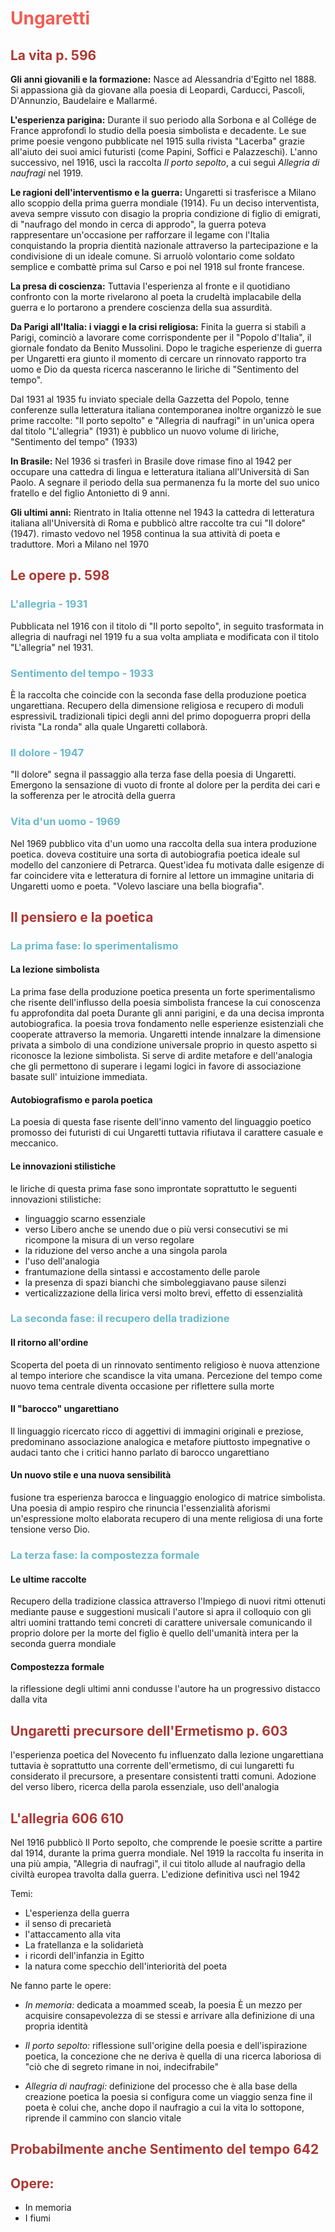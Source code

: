 <style>
	h1{ color:#F25C54; }
	h2{ color:#AD3732; }
	h3{ color:#6BB8C8; }
</style>

# Ungaretti

## La vita p. 596

**Gli anni giovanili e la formazione:** Nasce ad Alessandria d'Egitto nel 1888. Si appassiona già da giovane alla poesia di Leopardi, Carducci, Pascoli, D'Annunzio, Baudelaire e Mallarmé.

**L'esperienza parigina:** Durante il suo periodo alla Sorbona e al Collége de France approfondì lo studio della poesia simbolista e decadente. Le sue prime poesie vengono pubblicate nel 1915 sulla rivista "Lacerba" grazie all'aiuto dei suoi amici futuristi (come Papini, Soffici e Palazzeschi). L'anno successivo, nel 1916, uscì la raccolta *Il porto sepolto*, a cui seguì *Allegria di naufragi* nel 1919.

**Le ragioni dell'interventismo e la guerra:** Ungaretti si trasferisce a Milano allo scoppio della prima guerra mondiale (1914). Fu un deciso interventista, aveva sempre vissuto con disagio la propria condizione di figlio di emigrati, di "naufrago del mondo in cerca di approdo", la guerra poteva rappresentare un'occasione per rafforzare il legame con l'Italia conquistando la propria dientità nazionale attraverso la partecipazione e la condivisione di un ideale comune. Si arruolò volontario come soldato semplice e combattè prima sul Carso e poi nel 1918 sul fronte francese.

**La presa di coscienza:** Tuttavia l'esperienza al fronte e il quotidiano confronto con la morte rivelarono al poeta la crudeltà implacabile della guerra e lo portarono a prendere coscienza della sua assurdità.

**Da Parigi all'Italia: i viaggi e la crisi religiosa:** Finita la guerra si stabilì a Parigi, cominciò a lavorare come corrispondente per il "Popolo d'Italia", il giornale fondato da Benito Mussolini. Dopo le tragiche esperienze di guerra per Ungaretti era giunto il momento di cercare un rinnovato rapporto tra uomo e Dio da questa ricerca nasceranno le liriche di "Sentimento del tempo".

Dal 1931 al 1935 fu inviato speciale della Gazzetta del Popolo, tenne conferenze sulla letteratura italiana contemporanea inoltre organizzò le sue prime raccolte: "Il porto sepolto" e "Allegria di naufragi" in un'unica opera dal titolo "L'allegria" (1931) è pubblico un nuovo volume di liriche, "Sentimento del tempo" (1933)

**In Brasile:** Nel 1936 si trasferì in Brasile dove rimase fino al 1942 per occupare una cattedra di lingua e letteratura italiana all'Università di San Paolo. A segnare il periodo della sua permanenza fu la morte del suo unico fratello e del figlio Antonietto di 9 anni.

**Gli ultimi anni:** Rientrato in Italia ottenne nel 1943 la cattedra di letteratura italiana all'Università di Roma e pubblicò altre raccolte tra cui "Il dolore" (1947). rimasto vedovo nel 1958 continua la sua attività di poeta e traduttore. Morì a Milano nel 1970 

## Le opere p. 598

### L'allegria - 1931
Pubblicata nel 1916 con il titolo di "Il porto sepolto", in seguito trasformata in allegria di naufragi nel 1919 fu a sua volta ampliata e modificata con il titolo "L'allegria" nel 1931.

### Sentimento del tempo - 1933
È la raccolta che coincide con la seconda fase della produzione poetica ungarettiana. Recupero della dimensione religiosa e recupero di moduli espressiviL tradizionali tipici degli anni del primo dopoguerra propri della rivista "La ronda" alla quale Ungaretti collaborà.

### Il dolore - 1947
"Il dolore" segna il passaggio alla terza fase della poesia di Ungaretti. Emergono la sensazione di vuoto di fronte al dolore per la perdita dei cari e la sofferenza per le atrocità della guerra

### Vita d'un uomo - 1969
Nel 1969 pubblico vita d'un uomo una raccolta della sua intera produzione poetica. doveva costituire una sorta di autobiografia poetica ideale sul modello del canzoniere di Petrarca. Quest'idea fu motivata dalle esigenze di far coincidere vita e letteratura di fornire al lettore un immagine unitaria di Ungaretti uomo e poeta. "Volevo lasciare una bella biografia".

## Il pensiero e la poetica

### La prima fase: lo sperimentalismo

#### La lezione simbolista

La prima fase della produzione poetica presenta un forte sperimentalismo che risente dell'influsso della poesia simbolista francese la cui conoscenza fu approfondita dal poeta Durante gli anni parigini, e da una decisa impronta autobiografica. la poesia trova fondamento nelle esperienze esistenziali che cooperate attraverso la memoria. Ungaretti intende innalzare la dimensione privata a simbolo di una condizione universale proprio in questo aspetto si riconosce la lezione simbolista. Si serve di ardite metafore e dell'analogia che gli permettono di superare i legami logici in favore di associazione basate sull' intuizione immediata.

#### Autobiografismo e parola poetica


La poesia di questa fase risente dell'inno vamento del linguaggio poetico promosso dei futuristi di cui Ungaretti tuttavia rifiutava il carattere casuale e meccanico.

#### Le innovazioni stilistiche

le liriche di questa prima fase sono improntate soprattutto le seguenti innovazioni stilistiche:
- linguaggio scarno essenziale
- verso Libero anche se unendo due o più versi consecutivi se mi ricompone la misura di un verso regolare
- la riduzione del verso anche a una singola parola
- l'uso dell'analogia
- frantumazione della sintassi e accostamento delle parole
- la presenza di spazi bianchi che simboleggiavano pause silenzi
- verticalizzazione della lirica versi molto brevi, effetto di essenzialità

### La seconda fase: il recupero della tradizione

#### Il ritorno all'ordine

Scoperta del poeta di un rinnovato sentimento religioso è nuova attenzione al tempo interiore che scandisce la vita umana. Percezione del tempo come nuovo tema centrale diventa occasione per riflettere sulla morte

#### Il "barocco" ungarettiano

Il linguaggio ricercato ricco di aggettivi di immagini originali e preziose, predominano associazione analogica e metafore piuttosto impegnative o audaci tanto che i critici hanno parlato di barocco ungarettiano

#### Un nuovo stile e una nuova sensibilità

fusione tra esperienza barocca e linguaggio enologico di matrice simbolista. Una poesia di ampio respiro che rinuncia l'essenzialità aforismi un'espressione molto elaborata recupero di una mente religiosa di una forte tensione verso Dio.

### La terza fase: la compostezza formale

#### Le ultime raccolte

Recupero della tradizione classica attraverso l'Impiego di nuovi ritmi ottenuti mediante pause e suggestioni musicali l'autore si apra il colloquio con gli altri uomini trattando temi concreti di carattere universale comunicando il proprio dolore per la morte del figlio è quello dell'umanità intera per la seconda guerra mondiale

#### Compostezza formale

la riflessione degli ultimi anni condusse l'autore ha un progressivo distacco dalla vita

## Ungaretti precursore dell'Ermetismo p. 603

l'esperienza poetica del Novecento fu influenzato dalla lezione ungarettiana tuttavia è soprattutto una corrente dell'ermetismo, di cui lungaretti fu considerato il precursore, a presentare consistenti tratti comuni.
Adozione del verso libero, ricerca della parola essenziale, uso dell'analogia

## L'allegria 606 610

Nel 1916 pubblicò Il Porto sepolto, che comprende le poesie scritte a partire dal 1914, durante la prima guerra mondiale. Nel 1919 la raccolta fu inserita in una più ampia, "Allegria di naufragi", il cui titolo allude al naufragio della civiltà europea travolta dalla guerra. L'edizione definitiva uscì nel 1942

Temi:

- L'esperienza della guerra
- il senso di precarietà
- l'attaccamento alla vita
- La fratellanza e la solidarietà
- i ricordi dell'infanzia in Egitto
- la natura come specchio dell'interiorità del poeta

Ne fanno parte le opere:

- *In memoria:* dedicata a moammed sceab, la poesia È un mezzo per acquisire consapevolezza di se stessi e arrivare alla definizione di una propria identità

- *Il porto sepolto:* riflessione sull'origine della poesia e dell'ispirazione poetica, la concezione che ne deriva è quella di una ricerca laboriosa di "ciò che di segreto rimane in noi, indecifrabile"

- *Allegria di naufragi:* definizione del processo che è alla base della creazione poetica la poesia si configura come un viaggio senza fine il poeta è colui che, anche dopo il naufragio a cui la vita lo sottopone, riprende il cammino con slancio vitale

## Probabilmente anche Sentimento del tempo 642

## Opere:
- In memoria
- I fiumi

